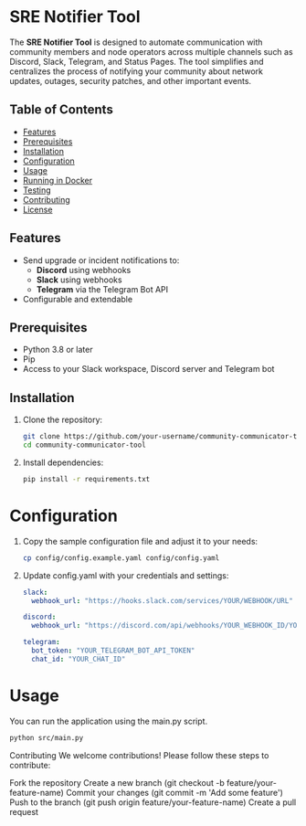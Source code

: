 # SRE Notifier Tool

The **SRE Notifier Tool** is designed to automate communication with community members and node operators across multiple channels such as Discord, Slack, Telegram, and Status Pages. The tool simplifies and centralizes the process of notifying your community about network updates, outages, security patches, and other important events.

## Table of Contents
- [Features](#features)
- [Prerequisites](#prerequisites)
- [Installation](#installation)
- [Configuration](#configuration)
- [Usage](#usage)
- [Running in Docker](#running-in-docker)
- [Testing](#testing)
- [Contributing](#contributing)
- [License](#license)

## Features
- Send upgrade or incident notifications to:
  - **Discord** using webhooks
  - **Slack** using webhooks
  - **Telegram** via the Telegram Bot API
- Configurable and extendable

## Prerequisites
- Python 3.8 or later
- Pip 
- Access to your Slack workspace, Discord server and Telegram bot

## Installation
1. Clone the repository:
   ```bash
   git clone https://github.com/your-username/community-communicator-tool.git
   cd community-communicator-tool
   ```
2. Install dependencies:
   ```bash
   pip install -r requirements.txt
   ```

# Configuration
1. Copy the sample configuration file and adjust it to your needs:
   ```bash
   cp config/config.example.yaml config/config.yaml
   ```
2. Update config.yaml with your credentials and settings:

   ```yaml
   slack:
     webhook_url: "https://hooks.slack.com/services/YOUR/WEBHOOK/URL"
   
   discord:
     webhook_url: "https://discord.com/api/webhooks/YOUR_WEBHOOK_ID/YOUR_WEBHOOK_TOKEN"
   
   telegram:
     bot_token: "YOUR_TELEGRAM_BOT_API_TOKEN"
     chat_id: "YOUR_CHAT_ID"
   ```
# Usage
You can run the application using the main.py script.

   ```bash
   python src/main.py 
   ```


Contributing
We welcome contributions! Please follow these steps to contribute:

Fork the repository
Create a new branch (git checkout -b feature/your-feature-name)
Commit your changes (git commit -m 'Add some feature')
Push to the branch (git push origin feature/your-feature-name)
Create a pull request

